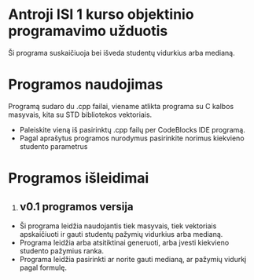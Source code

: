 # Antroji ISI 1 kurso objektinio programavimo užduotis
Ši programa suskaičiuoja bei išveda studentų vidurkius arba medianą.

# Programos naudojimas
Programą sudaro du .cpp failai, viename atlikta programa su C kalbos masyvais, kita su STD bibliotekos vektoriais.
- Paleiskite vieną iš pasirinktų .cpp failų per CodeBlocks IDE programą.
- Pagal aprašytus programos nurodymus pasirinkite norimus kiekvieno studento parametrus

# Programos išleidimai
1. ## v0.1 programos versija
- Ši programa leidžia naudojantis tiek masyvais, tiek vektoriais apskaičiuoti ir gauti studentų pažymių vidurkius arba medianą.
- Programa leidžia arba atsitiktinai generuoti, arba įvesti kiekvieno studento pažymius ranka.
- Programa leidžia pasirinkti ar norite gauti medianą, ar pažymių vidurkį pagal formulę.
